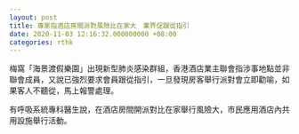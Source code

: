 ```yaml
---
layout: post
title: 專家指酒店房間派對風險比在家大　業界促跟從指引
date: 2020-11-03 12:16:32.000000000 +08:00
categories: rthk
---
```


梅窩「海景渡假樂園」出現新型肺炎感染群組，香港酒店業主聯會指涉事地點並非聯會成員，又說已強烈要求會員跟從指引，一旦發現房客舉行派對會立即勸喻，如果客人不聽從，馬上報警處理。

有呼吸系統專科醫生說，在酒店房間開派對比在家舉行風險大，市民應用酒店內共用設施舉行活動。
